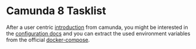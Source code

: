# Camunda 8 Tasklist

After a user centric [introduction](https://docs.camunda.io/docs/components/tasklist/userguide/using-tasklist/) from camunda, you might be interested in the [configuration docs](https://docs.camunda.io/docs/self-managed/tasklist-deployment/tasklist-configuration/) and you can extract the used environment variables from the official [docker-compose](https://github.com/camunda/camunda-platform/blob/main/docker-compose.yaml).





